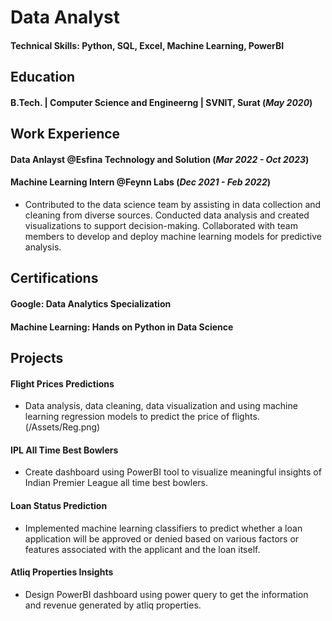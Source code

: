 # Data Analyst

#### Technical Skills: Python, SQL, Excel, Machine Learning, PowerBI

## Education
#### B.Tech. | Computer Science and Engineerng | SVNIT, Surat (_May 2020_)

## Work Experience 
#### Data Anlayst @Esfina Technology and Solution (_Mar 2022 - Oct 2023_)

#### Machine Learning Intern @Feynn Labs (_Dec 2021 - Feb 2022_)
- Contributed to the data science team by assisting in data collection and cleaning from diverse sources. Conducted data analysis and created visualizations to support decision-making. Collaborated with team members to develop and deploy machine learning models for predictive analysis.

## Certifications
#### Google: Data Analytics Specialization

#### Machine Learning: Hands on Python in Data Science

## Projects
#### Flight Prices Predictions
- Data analysis, data cleaning, data visualization and using machine learning regression models to predict the price of flights.
(/Assets/Reg.png)

#### IPL All Time Best Bowlers
- Create dashboard using PowerBI tool to visualize meaningful insights of Indian Premier League all time best bowlers.

#### Loan Status Prediction
- Implemented machine learning classifiers to predict whether a loan application will be approved or denied based on various factors or features associated with the applicant and the loan itself.

#### Atliq Properties Insights
- Design PowerBI dashboard using power query to get the information and revenue generated by atliq properties.
